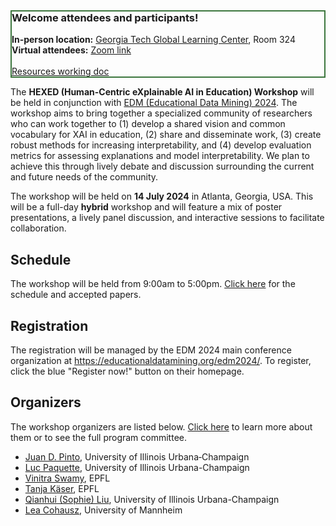 <div class="color-block content-margin" style="border: 2px solid #3c763d;" >
    <h3 style="margin-top: 0;">Welcome attendees and participants!</h3>
    <strong>In-person location:</strong> <a href="https://www.google.com/maps/place/Global+Learning+and+Conference+Center,+81+4th+St+NW,+Atlanta,+GA+30332/@33.776153,-84.389523,16z/data=!4m6!3m5!1s0x88f50466be9894e5:0x6c3a4370c99dd7d7!8m2!3d33.7761528!4d-84.3895226!16s%2Fg%2F1pt_ym87r" target="_blank">Georgia Tech Global Learning Center</a>, Room 324</br>
    <strong>Virtual attendees:</strong> <a href="https://epfl.zoom.us/j/68108506840" target="_blank">Zoom link</a></br></br>
    <a href="https://tinyurl.com/hexed2024" target="_blank">Resources working doc</a>
</div>


The **HEXED (Human-Centric eXplainable AI in Education) Workshop** will be held in conjunction with [EDM (Educational Data Mining) 2024](https://educationaldatamining.org/edm2024/). The workshop aims to bring together a specialized community of researchers who can work together to (1) develop a shared vision and common vocabulary for XAI in education, (2) share and disseminate work, (3) create robust methods for increasing interpretability, and (4) develop evaluation metrics for assessing explanations and model interpretability. We plan to achieve this through lively debate and discussion surrounding the current and future needs of the community.

The workshop will be held on **14 July 2024** in Atlanta, Georgia, USA. This will be a full-day **hybrid** workshop and will feature a mix of poster presentations, a lively panel discussion, and interactive sessions to facilitate collaboration.


## Schedule

The workshop will be held from 9:00am to 5:00pm. [Click here](/schedule) for the schedule and accepted papers.


## Registration

The registration will be managed by the EDM 2024 main conference organization at <https://educationaldatamining.org/edm2024/>. To register, click the blue "Register now!" button on their homepage.


## Organizers

The workshop organizers are listed below. [Click here](/people) to learn more about them or to see the full program committee.

- [Juan D. Pinto](https://jdpinto.com), University of Illinois Urbana‐Champaign
- [Luc Paquette](https://education.illinois.edu/faculty/luc-paquette), University of Illinois Urbana-Champaign
- [Vinitra Swamy](https://vinitra.github.io), EPFL
- [Tanja Käser](https://people.epfl.ch/tanja.kaeser/?lang=en), EPFL
- [Qianhui (Sophie) Liu](https://education.illinois.edu/people/sophie-liu), University of Illinois Urbana-Champaign
- [Lea Cohausz](https://lea-cohausz.github.io), University of Mannheim
